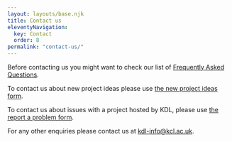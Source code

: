 ```yaml
---
layout: layouts/base.njk
title: Contact us
eleventyNavigation:
  key: Contact
  order: 8
permalink: "contact-us/"
---
```


Before contacting us you might want to check our list of
[Frequently Asked Questions](/faqs/).

To contact us about new project ideas please use
[the new project ideas form](https://forms.clickup.com/26475560/f/t7z18-72308/NK252MBKP2M3U8YGXU).

To contact us about issues with a project hosted by KDL, please use
[the report a problem form](https://forms.clickup.com/26475560/f/t7z18-72288/ZIZZG9QOO8ZE1TCMQG).

For any other enquiries please contact us at [kdl-info@kcl.ac.uk](mailto:kdl-info@kcl.ac.uk).
